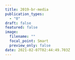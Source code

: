 ```yaml
---
title: 2019-br-media
publication_types:
  - "0"
draft: false
featured: false
image:
  filename: ""
  focal_point: Smart
  preview_only: false
date: 2021-02-07T02:44:49.703Z
---
```

